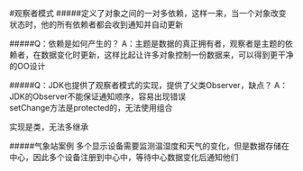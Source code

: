 #观察者模式
#####定义了对象之间的一对多依赖，这样一来，当一个对象改变状态时，他的所有依赖者都会收到通知并自动更新

#####Q：依赖是如何产生的？
A：主题是数据的真正拥有者，观察者是主题的依赖者，在数据变化时更新，这样比起让许多对象控制一份数据来，可以得到更干净的OO设计

#####Q：JDK也提供了观察者模式的实现，提供了父类Observer，缺点？
A：JDK的Observer不能保证通知顺序，容易出现错误   
setChange方法是protected的，无法使用组合

实现是类，无法多继承


#####气象站案例
多个显示设备需要监测温湿度和天气的变化，但是数据存储在中心，因此多个设备注册到中心中，等待中心数据变化后通知他们


